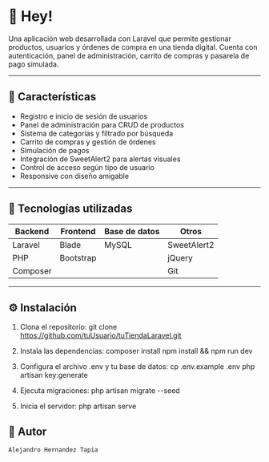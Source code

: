 # 🛒 Hey!

Una aplicación web desarrollada con Laravel que permite gestionar productos, usuarios y órdenes de compra en una tienda digital. Cuenta con autenticación, panel de administración, carrito de compras y pasarela de pago simulada.

---

## 🚀 Características

- Registro e inicio de sesión de usuarios
- Panel de administración para CRUD de productos
- Sistema de categorías y filtrado por búsqueda
- Carrito de compras y gestión de órdenes
- Simulación de pagos
- Integración de SweetAlert2 para alertas visuales
- Control de acceso según tipo de usuario
- Responsive con diseño amigable

---

## 🧰 Tecnologías utilizadas

| Backend     | Frontend     | Base de datos | Otros         |
|-------------|--------------|---------------|---------------|
| Laravel     | Blade        | MySQL         | SweetAlert2   |
| PHP         | Bootstrap    |               | jQuery        |
| Composer    |              |               | Git           |

---

## ⚙️ Instalación

1. Clona el repositorio:
   git clone https://github.com/tuUsuario/tuTiendaLaravel.git

2. Instala las dependencias:
    composer install
    npm install && npm run dev

3. Configura el archivo .env y tu base de datos:
    cp .env.example .env
    php artisan key:generate

4. Ejecuta migraciones:
    php artisan migrate --seed

5. Inicia el servidor:
    php artisan serve

## 🤝 Autor
    Alejandro Hernandez Tapia